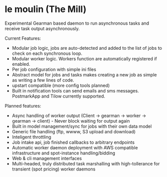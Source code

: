 le moulin (The Mill)
======

Experimental Gearman based daemon to run asynchronous tasks and receive task output asynchronously. 

Current Features:
  - Modular job logic, jobs are auto-detected and added to the list of jobs to check on each synchronous loop.
  - Modular worker logic. Workers function are automatically registered if enabled. 
  - Per job configuration with simple ini files
  - Abstract model for jobs and tasks makes creating a new job as simple as writing a few lines of code.
  - upstart compatible (more config tools planned)
  - Built in notification tools can send emails and sms messages. PostmarkApp and Tilow currently supported.

Planned features:
  - Async handling of worker output (Client -> gearman -> worker -> gearman -> client) - Never block waiting for output again
  - Built in model management/sync for jobs with their own data model
  - Generic file handling (ftp, wwww, S3 upload and download)
  - Inteligent throttling
  - Job intake api, job finished callbacks to arbitrary endpoints
  - Automatic worker daemon deployment with AWS compatible infrastructure and spot-instance handling/bidding
  - Web & cli management interfaces
  - Multi-headed, truly distributed task marshalling with high-tollerance for transient (spot pricing) worker daemons

